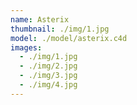 ```yaml
---
name: Asterix
thumbnail: ./img/1.jpg
model: ./model/asterix.c4d
images:
  - ./img/1.jpg
  - ./img/2.jpg
  - ./img/3.jpg
  - ./img/4.jpg
---
```


